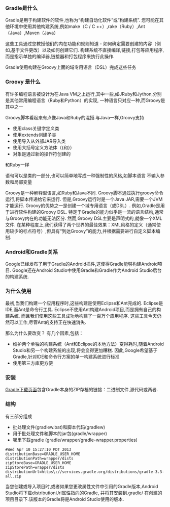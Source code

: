 


### Gradle是什么
Gradle是用于构建软件的软件,也称为“构建自动化软件”或“构建系统”.
您可能在其他环境中使用其他构建系统,例如make（C / C ++）,rake（Ruby）,Ant（Java）,Maven（Java）

这些工具通过您教授他们的内在功能和规则知道 - 如何确定需要创建的内容（例如,基于文件更改）以及如何创建它们. 构建系统不直接编译,链接,打包等应用程序,而是指示单独的编译器,链接器和打包程序来执行此操作.

Gradle使用构建在Groovy上面的域专用语言（DSL）完成这些任务

### Groovy 是什么

有许多编程语言被设计为在Java VM之上运行,其中一些,如JRuby和Jython,分别是其他常用编程语言（Ruby和Python）的实现,
一种语言只对应一种,而Groovy是其中之一

Groovy脚本看起来有点像Java和Ruby的混搭.与Java一样,Groovy支持

- 使用class关键字定义类 
- 使用extends创建子类 
- 使用导入从外部JAR导入类 
- 使用大括号定义方法体（{和}） 
- 对象是通过新的操作符创建的

和Ruby一样

语句可以是类的一部分,也可以简单地写成一种强制性的风格,如脚本语言 
不输入参数和局部变量

Groovy是一种解释型语言,如Ruby和Java不同. Groovy脚本通过执行groovy命令运行,将脚本传递给它来运行.
但是,Groovy运行时是一个Java JAR,需要一个JVM才能运行.
Groovy的优势之一是创建一个域专用语言（或DSL）. 例如,Gradle是用于进行软件构建的Groovy DSL. 
特定于Gradle的能力似乎是一流的语言结构,通常与Groovy内在的功能无法区分. 
然而,Groovy DSL主要是声明式的,就像一个XML文件. 
在某种程度上,我们获得了两个世界的最佳效果：XML风格的定义（通常使用较少的标点符号）,但具有“到达Groovy”的能力,并根据需要进行自定义脚本编制.

### Android和Gradle关系
Google已经发布了用于Gradle的Android插件,这使得Gradle能够构建Android项目. Google还在Android Studio中使用Gradle和Gradle作为Android Studio后台的构建系统.

### 为什么使用

最初,当我们构建一个应用程序时,这些构建是使用Eclipse和Ant完成的. Eclipse是IDE,而Ant是命令行工具.
Eclipse不使用Ant构建Android项目,而是拥有自己的构建系统. 而且我们使用这些工具成功地构建了一百万个应用程序. 这些工具今天仍然可以工作,尽管Ant的支持正在快速消失.

那么为什么要改变？ 有几个因素,包括：
- 维护两个单独的构建系统（Ant和Eclipse的本地方法）变得耗时,随着Android Studio和另一个构建系统的出现,将会变得更加糟糕. 
因此,Google希望基于Gradle,针对IDE和命令行方案的单一构建系统进行标准
- 使用第三方库更方便

### 安装

[Gradle下载页面][1]包含Gradle本身的ZIP存档的链接：二进制文件,源代码或两者.

### 结构

有三部分组成
- 批处理文件(gradlew.bat)和脚本代码(gradlew)
- 用于批处理文件和脚本的jar包(gradle/wrapper)
- 哪里下载gradle (gradle/wrapper/gradle-wrapper.properties)

```
#Wed Apr 10 15:27:10 PDT 2013
distributionBase=GRADLE_USER_HOME
distributionPath=wrapper/dists
zipStoreBase=GRADLE_USER_HOME
zipStorePath=wrapper/dists
distributionUrl=https\://services.gradle.org/distributions/gradle-3.3-all.zip
```

当您创建或导入项目时,或者如果您更改属性文件中引用的Gradle版本,Android Studio将下载distributionUrl属性指向的Gradle,
并将其安装到.gradle/ 在创建的项目目录下.该版本的Gradle将是Android Studio使用的版本.




[1]: https://gradle.org/install/